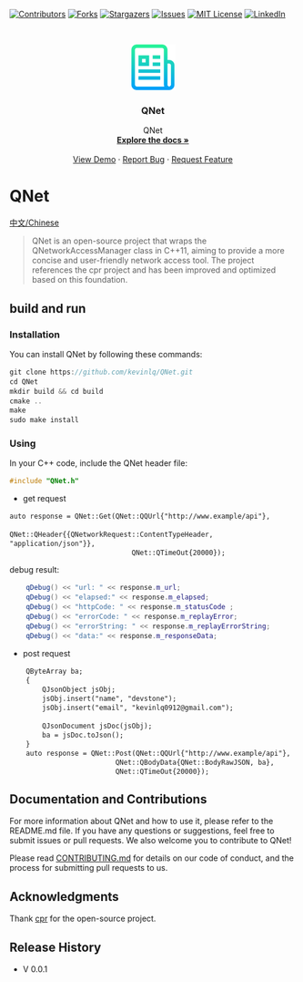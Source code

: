 <!-- PROJECT SHIELDS -->
<!--
*** I'm using markdown "reference style" links for readability.
*** Reference links are enclosed in brackets [ ] instead of parentheses ( ).
*** See the bottom of this document for the declaration of the reference variables
*** for contributors-url, forks-url, etc. This is an optional, concise syntax you may use.
*** https://www.markdownguide.org/basic-syntax/#reference-style-links
-->
[![Contributors][contributors-shield]][contributors-url]
[![Forks][forks-shield]][forks-url]
[![Stargazers][stars-shield]][stars-url]
[![Issues][issues-shield]][issues-url]
[![MIT License][license-shield]][license-url]
[![LinkedIn][linkedin-shield]][linkedin-url]



<!-- PROJECT LOGO -->
<br />
<p align="center">
  <a href="https://github.com/kevinlq/QNet">
    <img src="images/logo.png" alt="Logo" width="80" height="80">
  </a>

  <h3 align="center">QNet</h3>

  <p align="center">
    QNet
    <br />
    <a href="https://github.com/kevinlq/QNet"><strong>Explore the docs »</strong></a>
    <br />
    <br />
    <a href="https://github.com/kevinlq/QNet">View Demo</a>
    ·
    <a href="https://github.com/kevinlq/QNet/issues">Report Bug</a>
    ·
    <a href="https://github.com/kevinlq/QNet/issues">Request Feature</a>
  </p>
</p>

# QNet

[中文/Chinese](README_zh.md)

> QNet is an open-source project that wraps the QNetworkAccessManager class in C++11, aiming to provide a more concise and user-friendly network access tool. The project references the cpr project and has been improved and optimized based on this foundation.


## build and run

### Installation

You can install QNet by following these commands:

```C++
git clone https://github.com/kevinlq/QNet.git
cd QNet
mkdir build && cd build
cmake ..
make
sudo make install
```

### Using

In your C++ code, include the QNet header file:

```C++
#include "QNet.h"

```

- get request

```
auto response = QNet::Get(QNet::QQUrl{"http://www.example/api"},
                              QNet::QHeader{{QNetworkRequest::ContentTypeHeader, "application/json"}},
                              QNet::QTimeOut{20000});
```

debug result:
```C++
    qDebug() << "url: " << response.m_url;
    qDebug() << "elapsed:" << response.m_elapsed;
    qDebug() << "httpCode: " << response.m_statusCode ;
    qDebug() << "errorCode: " << response.m_replayError;
    qDebug() << "errorString: " << response.m_replayErrorString;
    qDebug() << "data:" << response.m_responseData;
```

- post request
```
    QByteArray ba;
    {
        QJsonObject jsObj;
        jsObj.insert("name", "devstone");
        jsObj.insert("email", "kevinlq0912@gmail.com");

        QJsonDocument jsDoc(jsObj);
        ba = jsDoc.toJson();
    }
    auto response = QNet::Post(QNet::QQUrl{"http://www.example/api"},
                          QNet::QBodyData{QNet::BodyRawJSON, ba},
                          QNet::QTimeOut{20000});
```


## Documentation and Contributions

For more information about QNet and how to use it, please refer to the README.md file. If you have any questions or suggestions, feel free to submit issues or pull requests. We also welcome you to contribute to QNet!

Please read [CONTRIBUTING.md](#) for details on our code of conduct, and the process for submitting pull requests to us.

## Acknowledgments

Thank [cpr](#) for the open-source project.

## Release History

* V 0.0.1


<!-- MARKDOWN LINKS & IMAGES -->
<!-- https://www.markdownguide.org/basic-syntax/#reference-style-links -->
[contributors-shield]: https://img.shields.io/github/contributors/kevinlq/QNet.svg?style=for-the-badge
[contributors-url]: https://github.com/kevinlq/QNet/graphs/contributors
[forks-shield]: https://img.shields.io/github/forks/kevinlq/QNet.svg?style=for-the-badge
[forks-url]: https://github.com/kevinlq/QNet/network/members
[stars-shield]: https://img.shields.io/github/stars/kevinlq/QNet.svg?style=for-the-badge
[stars-url]: https://github.com/kevinlq/QNet/stargazers
[issues-shield]: https://img.shields.io/github/issues/kevinlq/QNet.svg?style=for-the-badge
[issues-url]: https://github.com/kevinlq/QNet/issues
[license-shield]: https://img.shields.io/github/license/kevinlq/QNet.svg?style=for-the-badge
[license-url]: https://github.com/kevinlq/QNet/blob/master/LICENSE.txt
[linkedin-shield]: https://img.shields.io/badge/-LinkedIn-black.svg?style=for-the-badge&logo=linkedin&colorB=555
[linkedin-url]: https://linkedin.com/in/kevinlq
[cpr-url]: https://github.com/libcpr/cpr

